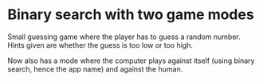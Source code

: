 # Binary search with two game modes
Small guessing game where the player has to guess a random number. 
Hints given are whether the guess is too low or too high. 

Now also has a mode where the computer plays against itself (using binary search, hence the app name) and against the human.
